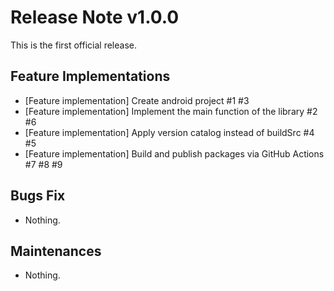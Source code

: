 # Release Note v1.0.0

This is the first official release.

## Feature Implementations

* [Feature implementation] Create android project #1 #3
* [Feature implementation] Implement the main function of the library #2 #6
* [Feature implementation] Apply version catalog instead of buildSrc #4 #5
* [Feature implementation] Build and publish packages via GitHub Actions #7 #8 #9

## Bugs Fix

* Nothing.

## Maintenances

* Nothing.
